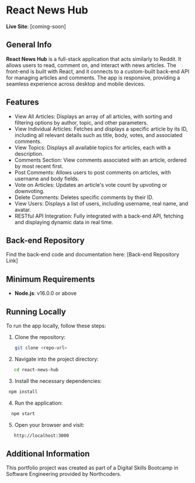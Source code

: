 # React News Hub

**Live Site**: [coming-soon]

## General Info

**React News Hub** is a full-stack application that acts similarly to Reddit. It allows users to read, comment on, and interact with news articles. The front-end is built with React, and it connects to a custom-built back-end API for managing articles and comments. The app is responsive, providing a seamless experience across desktop and mobile devices.

## Features
- View All Articles: Displays an array of all articles, with sorting and filtering options by author, topic, and other parameters.
- View Individual Articles: Fetches and displays a specific article by its ID, including all relevant details such as title, body, votes, and associated comments.
- View Topics: Displays all available topics for articles, each with a description.
- Comments Section: View comments associated with an article, ordered by most recent first.
- Post Comments: Allows users to post comments on articles, with username and body fields.
- Vote on Articles: Updates an article's vote count by upvoting or downvoting.
- Delete Comments: Deletes specific comments by their ID.
- View Users: Displays a list of users, including username, real name, and avatar.
- RESTful API Integration: Fully integrated with a back-end API, fetching and displaying dynamic data in real time.

## Back-end Repository

Find the back-end code and documentation here: [Back-end Repository Link]

## Minimum Requirements

- **Node.js**: v16.0.0 or above

## Running Locally

To run the app locally, follow these steps:

1. Clone the repository:

   ```bash
   git clone <repo-url>
   ```
   
2. Navigate into the project directory:

```bash
   cd react-news-hub
   ```

3. Install the necessary dependencies:

```bash
 npm install
   ```

4. Run the application:

```bash
  npm start
   ```

5. Open your browser and visit:

```bash
   http://localhost:3000
   ```

## Additional Information
This portfolio project was created as part of a Digital Skills Bootcamp in Software Engineering provided by Northcoders.

